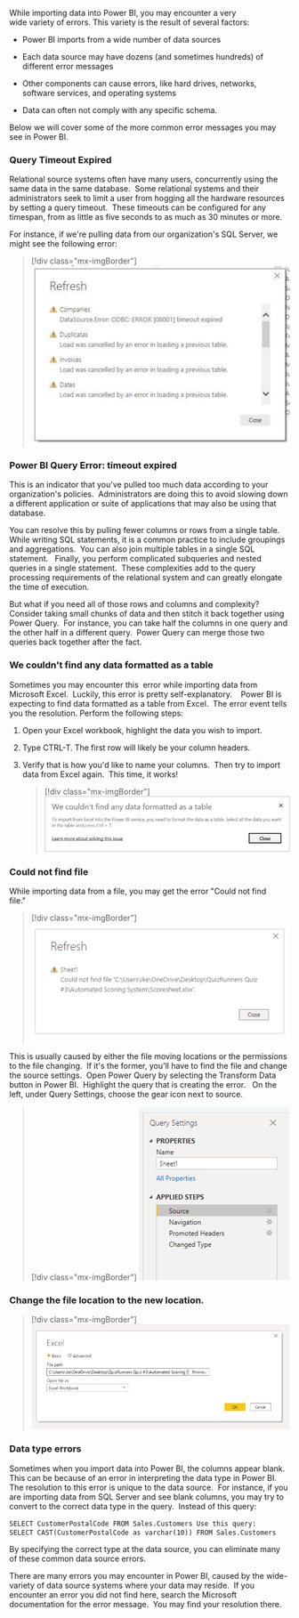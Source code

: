 While importing data into Power BI, you may encounter a very wide variety of errors. This variety is the result of several factors: 

-   Power BI imports from a wide number of data sources 

-   Each data source may have dozens (and sometimes hundreds) of
    different error messages 

-   Other components can cause errors, like hard drives, networks,
    software services, and operating systems 

-   Data can often not comply with any specific schema.   

Below we will cover some of the more common error messages you may see in Power BI. 

### Query Timeout Expired 

Relational source systems often have many users, concurrently using the
same data in the same database.  Some relational systems and their
administrators seek to limit a user from hogging all the hardware
resources by setting a query timeout.  These timeouts can be configured
for any timespan, from as little as five seconds to as much as 30
minutes or more.   

For instance, if we're pulling data from our organization's SQL Server,
we might see the following error: 

> [!div class="mx-imgBorder"]
> [![data import errors for query timeout](../media/9-data-import-query-timeout-ss.png)](../media/9-data-import-query-timeout-ss.png#lightbox)

### Power BI Query Error: timeout expired

This is an indicator that you've pulled too much data according to your
organization's policies.  Administrators are doing this to avoid slowing
down a different application or suite of applications that may also be
using that database.

You can resolve this by pulling fewer columns or rows from a single
table.  While writing SQL statements, it is a common practice to include
groupings and aggregations.  You can also join multiple tables in a
single SQL statement.   Finally, you perform complicated subqueries and
nested queries in a single statement.  These complexities add to the
query processing requirements of the relational system and can greatly
elongate the time of execution.    

But what if you need all of those rows and columns and complexity? 
Consider taking small chunks of data and then stitch it back together
using Power Query.  For instance, you can take half the columns in one
query and the other half in a different query.  Power Query can merge
those two queries back together after the fact. 

### We couldn't find any data formatted as a table 

Sometimes you may encounter this  error while importing data from
Microsoft Excel.  Luckily, this error is pretty self-explanatory.   
Power BI is expecting to find data formatted as a table from Excel.  The
error event tells you the resolution. Perform the following steps:

1.  Open your Excel workbook, highlight the data you wish to import.   

1.  Type CTRL-T. The first row will likely be your column headers.   

1.  Verify that is how you'd like to name your columns.  Then try to import data from Excel again.  This time, it works!  

	> [!div class="mx-imgBorder"]
	> [![Power BI Excel error: We couldn't find any data formatted as a table](../media/9-format-as-table-excel-ss.png)](../media/9-format-as-table-excel-ss.png#lightbox)

### Could not find file 

While importing data from a file, you may get the error "Could not find file."   

> [!div class="mx-imgBorder"]
> [![The Could not find file error screen](../media/9-file-location-ss.png)](../media/9-file-location-ss.png#lightbox)

This is usually caused by either the file moving locations or the
permissions to the file changing.  If it's the former, you'll have to
find the file and change the source settings.  Open Power Query by
selecting the Transform Data button in Power BI.  Highlight the query
that is creating the error.   On the left, under Query Settings, choose
the gear icon next to source. 

> [!div class="mx-imgBorder"]
> [![The query settings pane](../media/9-query-changes-ss.png)](../media/9-query-changes-ss.png#lightbox)

### Change the file location to the new location.  

> [!div class="mx-imgBorder"]
> [![The file location settings pane](../media/9-file-location-new-location-ss.png)](../media/9-file-location-new-location-ss.png#lightbox)

### Data type errors 

Sometimes when you import data into Power BI, the columns appear blank. 
This can be because of an error in interpreting the data type in Power
BI.  The resolution to this error is unique to the data source.  For
instance, if you are importing data from SQL Server and see blank
columns, you may try to convert to the correct data type in the query. 
Instead of this query: 

```
SELECT CustomerPostalCode FROM Sales.Customers Use this query: 
SELECT CAST(CustomerPostalCode as varchar(10)) FROM Sales.Customers 
```

By specifying the correct type at the data source, you can eliminate
many of these common data source errors. 

There are many errors you may encounter in Power BI, caused by the
wide-variety of data source systems where your data may reside.  If you
encounter an error you did not find here, search the Microsoft
documentation for the error message.  You may find your resolution
there. 
